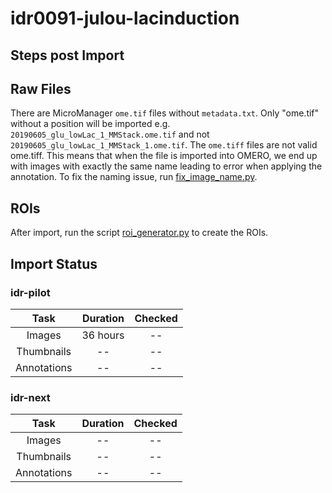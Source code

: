 # idr0091-julou-lacinduction

## Steps post Import


Raw Files
---------

There are MicroManager ``ome.tif`` files without ``metadata.txt``.
Only "ome.tif" without a position will be imported e.g. ``20190605_glu_lowLac_1_MMStack.ome.tif`` and not
``20190605_glu_lowLac_1_MMStack_1.ome.tif``. The ``ome.tiff`` files are not valid ome.tiff.
This means that when the file is imported into OMERO, we end up with images with exactly the same name
leading to error when applying the annotation.
To fix the naming issue, run [fix_image_name.py](scripts/fix_image_name.py).


ROIs
----

After import, run the script [roi_generator.py](scripts/pattern_file_generator.py) to
create the ROIs.


## Import Status

### idr-pilot
| Task | Duration | Checked |
| :----: |:----:| :----:|
| Images| 36 hours | -- |
| Thumbnails | -- | -- |
| Annotations | -- | -- |

### idr-next
| Task | Duration | Checked |
| :----: |:----:| :----:|
| Images| -- | -- |
| Thumbnails | -- | -- |
| Annotations | -- | -- |